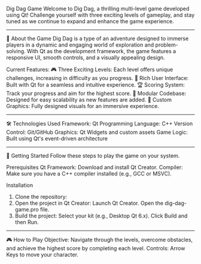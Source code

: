 Dig Dag Game
Welcome to Dig Dag, a thrilling multi-level game developed using Qt! Challenge yourself with three exciting levels of gameplay, and stay tuned as we continue to expand and enhance the game experience.

-----------------------------------------------------------------------------------

📖 About the Game
Dig Dag is a type of an adventure designed to immerse players in a dynamic and engaging world of exploration and problem-solving. With Qt as the development framework, the game features a responsive UI, smooth controls, and a visually appealing design.

Current Features:
🎮 Three Exciting Levels: Each level offers unique challenges, increasing in difficulty as you progress.
🌟 Rich User Interface: Built with Qt for a seamless and intuitive experience.
🏆 Scoring System: Track your progress and aim for the highest score.
🚧 Modular Codebase: Designed for easy scalability as new features are added.
🎨 Custom Graphics: Fully designed visuals for an immersive experience.

-----------------------------------------------------------------------------------

🛠️ Technologies Used
Framework: Qt
Programming Language: C++
Version Control: Git/GitHub
Graphics: Qt Widgets and custom assets
Game Logic: Built using Qt's event-driven architecture

-----------------------------------------------------------------------------------

🚀 Getting Started
Follow these steps to play the game on your system.

Prerequisites
Qt Framework: Download and install Qt Creator.
Compiler: Make sure you have a C++ compiler installed (e.g., GCC or MSVC).

Installation
1. Clone the repository:
2. Open the project in Qt Creator:
Launch Qt Creator.
Open the dig-dag-game.pro file.
3. Build the project:
Select your kit (e.g., Desktop Qt 6.x).
Click Build and then Run.

-----------------------------------------------------------------------------------
🎮 How to Play
Objective: Navigate through the levels, overcome obstacles, and achieve the highest score by completing each level.
Controls:
Arrow Keys to move your character.




